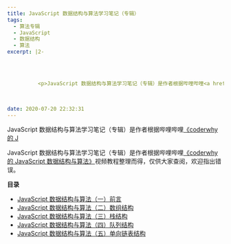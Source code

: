 ```yaml
---
title: JavaScript 数据结构与算法学习笔记（专辑）
tags:
  - 算法专辑
  - JavaScript
  - 数据结构
  - 算法
excerpt: |2-

      
        
        
          <p>JavaScript 数据结构与算法学习笔记（专辑）是作者根据哔哩哔哩<a href="https://www.bilibili.com/video/BV1x7411L7Q7?p=1" target="_blank" rel="noopener">《coderwhy 的 J
        
      
      
date: 2020-07-20 22:32:31
---
```


JavaScript 数据结构与算法学习笔记（专辑）是作者根据哔哩哔哩[《coderwhy 的 J](https://www.bilibili.com/video/BV1x7411L7Q7?p=1)
<!-- more -->
JavaScript 数据结构与算法学习笔记（专辑）是作者根据哔哩哔哩[《coderwhy 的 JavaScript 数据结构与算法》](https://www.bilibili.com/video/BV1x7411L7Q7?p=1)视频教程整理而得，仅供大家查阅，欢迎指出错误。

**目录**

*   [JavaScript 数据结构与算法（一）前言](/2020/07/JavaScript数据结构与算法（一）前言/)
*   [JavaScript 数据结构与算法（二）数组结构](/2020/07/JavaScript数据结构与算法（二）数组结构/)
*   [JavaScript 数据结构与算法（三）栈结构](/2020/07/JavaScript数据结构与算法（三）栈结构/)
*   [JavaScript 数据结构与算法（四）队列结构](/2020/07/JavaScript数据结构与算法（四）队列结构/)
*   [JavaScript 数据结构与算法（五）单向链表结构](/2020/07/JavaScript数据结构与算法（五）单向链表结构/)